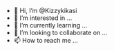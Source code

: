 - 👋 Hi, I’m @Kizzykikasi
- 👀 I’m interested in ...
- 🌱 I’m currently learning ...
- 💞️ I’m looking to collaborate on ...
- 📫 How to reach me ...

<!---
Kizzykikasi/Kizzykikasi is a ✨ special ✨ repository because its `README.md` (this file) appears on your GitHub profile.
You can click the Preview link to take a look at your changes.
--->
